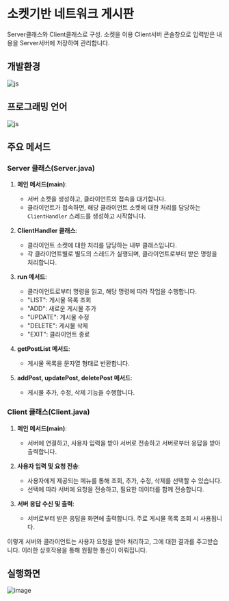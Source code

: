 # 소켓기반 네트워크 게시판
Server클래스와 Client클래스로 구성. 
소켓을 이용 Client서버 콘솔창으로 입력받은 내용을 Server서버에 저장하여 관리합니다.

## 개발환경
![js](https://img.shields.io/badge/Eclipse-2C2255?style=for-the-badge&logo=eclipse&logoColor=white)

## 프로그래밍 언어
![js](https://img.shields.io/badge/Java-ED8B00?style=for-the-badge&logo=openjdk&logoColor=white)

## 주요 메서드
### Server 클래스(Server.java)
1. **메인 메서드(main)**:
   - 서버 소켓을 생성하고, 클라이언트의 접속을 대기합니다.
   - 클라이언트가 접속하면, 해당 클라이언트 소켓에 대한 처리를 담당하는 `ClientHandler` 스레드를 생성하고 시작합니다.

2. **ClientHandler 클래스**:
   - 클라이언트 소켓에 대한 처리를 담당하는 내부 클래스입니다.
   - 각 클라이언트별로 별도의 스레드가 실행되며, 클라이언트로부터 받은 명령을 처리합니다.
   
3. **run 메서드**:
   - 클라이언트로부터 명령을 읽고, 해당 명령에 따라 작업을 수행합니다.
   - "LIST": 게시물 목록 조회
   - "ADD": 새로운 게시물 추가
   - "UPDATE": 게시물 수정
   - "DELETE": 게시물 삭제
   - "EXIT": 클라이언트 종료
   
4. **getPostList 메서드**:
   - 게시물 목록을 문자열 형태로 반환합니다.

5. **addPost, updatePost, deletePost 메서드**:
   - 게시물 추가, 수정, 삭제 기능을 수행합니다.

### Client 클래스(Client.java)
1. **메인 메서드(main)**:
   - 서버에 연결하고, 사용자 입력을 받아 서버로 전송하고 서버로부터 응답을 받아 출력합니다.

2. **사용자 입력 및 요청 전송**:
   - 사용자에게 제공되는 메뉴를 통해 조회, 추가, 수정, 삭제를 선택할 수 있습니다.
   - 선택에 따라 서버에 요청을 전송하고, 필요한 데이터를 함께 전송합니다.

3. **서버 응답 수신 및 출력**:
   - 서버로부터 받은 응답을 화면에 출력합니다. 주로 게시물 목록 조회 시 사용됩니다.

이렇게 서버와 클라이언트는 사용자 요청을 받아 처리하고, 그에 대한 결과를 주고받습니다. 이러한 상호작용을 통해 원활한 통신이 이뤄집니다.

## 실행화면
![image](https://github.com/welcomeglory/NetworkBulletinBoard/assets/153584777/608572d1-b18e-4d19-a519-1b29a52ecab5)

    

